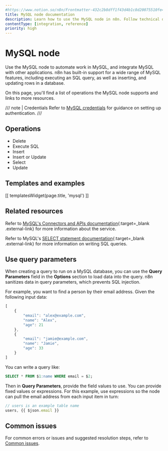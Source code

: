 ```yaml
---
#https://www.notion.so/n8n/Frontmatter-432c2b8dff1f43d4b1c8d20075510fe4
title: MySQL node documentation
description: Learn how to use the MySQL node in n8n. Follow technical documentation to integrate MySQL node into your workflows.
contentType: [integration, reference]
priority: high
---
```


# MySQL node

Use the MySQL node to automate work in MySQL, and integrate MySQL with other applications. n8n has built-in support for a wide range of MySQL features, including executing an SQL query, as well as inserting, and updating rows in a database.

On this page, you'll find a list of operations the MySQL node supports and links to more resources.

/// note | Credentials
Refer to [MySQL credentials](/integrations/builtin/credentials/mysql/) for guidance on setting up authentication. 
///

## Operations

* Delete
* Execute SQL
* Insert
* Insert or Update
* Select
* Update

## Templates and examples

<!-- see https://www.notion.so/n8n/Pull-in-templates-for-the-integrations-pages-37c716837b804d30a33b47475f6e3780 -->
[[ templatesWidget(page.title, 'mysql') ]]

## Related resources

Refer to [MySQL's Connectors and APIs documentation](https://dev.mysql.com/doc/index-connectors.html){:target=_blank .external-link} for more information about the service.

Refer to MySQL's [SELECT statement documentation](https://dev.mysql.com/doc/refman/8.4/en/select.html){:target=_blank .external-link} for more information on writing SQL queries.

## Use query parameters

When creating a query to run on a MySQL database, you can use the **Query Parameters** field in the **Options** section to load data into the query. n8n sanitizes data in query parameters, which prevents SQL injection.

For example, you want to find a person by their email address. Given the following input data:

```js
[
    {
        "email": "alex@example.com",
        "name": "Alex",
        "age": 21 
    },
    {
        "email": "jamie@example.com",
        "name": "Jamie",
        "age": 33 
    }
]
```

You can write a query like:

```sql
SELECT * FROM $1:name WHERE email = $2;
```

Then in **Query Parameters**, provide the field values to use. You can provide fixed values or expressions. For this example, use expressions so the node can pull the email address from each input item in turn:

```js
// users is an example table name
users, {{ $json.email }} 
```

## Common issues

For common errors or issues and suggested resolution steps, refer to [Common issues](/integrations/builtin/app-nodes/n8n-nodes-base.mysql/common-issues/).
